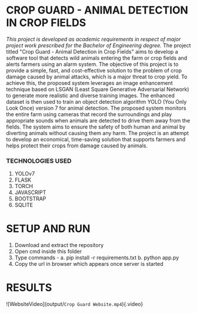 # CROP GUARD - ANIMAL DETECTION IN CROP FIELDS
*This project is developed as academic requirements in respect of major project work prescribed for the Bachelor of Engineering degree.*
The project titled "Crop Guard - Animal Detection in Crop Fields" aims to develop a software tool that detects wild animals entering the farm or crop fields and alerts farmers using an alarm system. The objective of this project is to provide a simple, fast, and cost-effective solution to the problem of crop damage caused by animal attacks, which is a major threat to crop yield. To achieve this, the proposed system leverages an image enhancement technique based on LSGAN (Least Square Generative Adversarial Network) to generate more realistic and diverse training images. The enhanced dataset is then used to train an object detection algorithm YOLO (You Only Look Once) version 7 for animal detection. The proposed system monitors the entire farm using cameras that record the surroundings and play appropriate sounds when animals are detected to drive them away from the fields. The system aims to ensure the safety of both human and animal by diverting animals without causing them any harm. The project is an attempt to develop an economical, time-saving solution that supports farmers and helps protect their crops from damage caused by animals.


### TECHNOLOGIES USED
1. YOLOv7
2. FLASK
3. TORCH
4. JAVASCRIPT
5. BOOTSTRAP
6. SQLITE


# SETUP AND RUN
1. Download and extract the repository
1. Open cmd inside this folder
2. Type commands - 
	a. pip install -r requirements.txt
	b. python app.py
3. Copy the url in browser which appears once server is started


# RESULTS
![WebsiteVideo](output/`Crop Guard Website.mp4`){.video}
